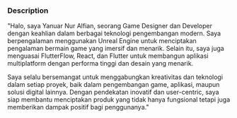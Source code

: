### Description

"Halo, saya Yanuar Nur Alfian, seorang Game Designer dan Developer dengan keahlian dalam berbagai teknologi pengembangan modern. Saya berpengalaman menggunakan Unreal Engine untuk menciptakan pengalaman bermain game yang imersif dan menarik. Selain itu, saya juga menguasai FlutterFlow, React, dan Flutter untuk membangun aplikasi multiplatform dengan performa tinggi dan desain yang menarik.

Saya selalu bersemangat untuk menggabungkan kreativitas dan teknologi dalam setiap proyek, baik dalam pengembangan game, aplikasi, maupun solusi digital lainnya. Dengan pendekatan inovatif dan user-centric, saya siap membantu menciptakan produk yang tidak hanya fungsional tetapi juga memberikan dampak positif bagi penggunanya."
